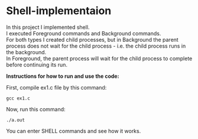 # Shell-implementaion

In this project I implemented shell. <br/>
I executed Foreground commands and Background commands. <br/>
For both types I created child processes, but in Background the parent process does not wait for the child process - i.e. the child process runs in the background. <br/>
In Foreground, the parent process will wait for the child process to complete before continuing its run. <br/>

**Instructions for how to run and use the code:**

First, compile ex1.c file by this command:
 ```
 gcc ex1.c
  ```
  
 Now, run this command:
  ```
  ./a.out
  ```
  
  You can enter SHELL commands and see how it works.

